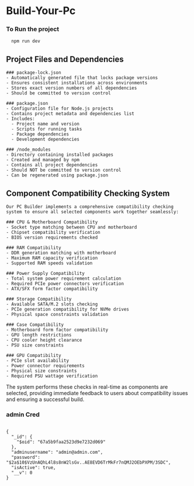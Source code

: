 # Build-Your-Pc


### To Run the project

```
  npm run dev

```

## Project Files and Dependencies
```
### package-lock.json
- Automatically generated file that locks package versions
- Ensures consistent installations across environments
- Stores exact version numbers of all dependencies
- Should be committed to version control

### package.json 
- Configuration file for Node.js projects
- Contains project metadata and dependencies list
- Includes:
  - Project name and version
  - Scripts for running tasks
  - Package dependencies
  - Development dependencies

### /node_modules
- Directory containing installed packages
- Created and managed by npm
- Contains all project dependencies
- Should NOT be committed to version control
- Can be regenerated using package.json

```

## Component Compatibility Checking System

```
Our PC Builder implements a comprehensive compatibility checking system to ensure all selected components work together seamlessly:

```
```
### CPU & Motherboard Compatibility
- Socket type matching between CPU and motherboard
- Chipset compatibility verification
- BIOS version requirements checked

### RAM Compatibility 
- DDR generation matching with motherboard
- Maximum RAM capacity verification
- Supported RAM speeds validation

### Power Supply Compatibility
- Total system power requirement calculation
- Required PCIe power connectors verification
- ATX/SFX form factor compatibility

### Storage Compatibility
- Available SATA/M.2 slots checking
- PCIe generation compatibility for NVMe drives
- Physical space constraints validation

### Case Compatibility
- Motherboard form factor compatibility
- GPU length restrictions
- CPU cooler height clearance
- PSU size constraints

### GPU Compatibility
- PCIe slot availability
- Power connector requirements
- Physical size constraints
- Required PSU wattage verification
```

The system performs these checks in real-time as components are selected, providing immediate feedback to users about compatibility issues and ensuring a successful build.


### admin Cred

```

{
  "_id": {
    "$oid": "67a5b9faa2523d9e7232d069"
  },
  "adminusername": "admin@admin.com",
  "password": "$2a$10$VzUnAQhL4l8s8nW2lsGv..AE8EVD6TrMkFr7nQMJ2OEbPXPM/3SDC",
  "isActive": true,
  "__v": 0
}


```